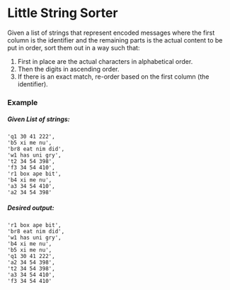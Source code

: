# Little String Sorter
Given a list of strings that represent encoded messages where the first column is the identifier
and the remaining parts is the actual content to be put in order, sort them out in a way such that:
1. First in place are the actual characters in alphabetical order.
2. Then the digits in ascending order.
3. If there is an exact match, re-order based on the first column (the identifier).

### Example

##### Given List of strings:
```
'q1 30 41 222',
'b5 xi me nu',
'br8 eat nim did',
'w1 has uni gry',
't2 34 54 398',
'f3 34 54 410',
'r1 box ape bit',
'b4 xi me nu',
'a3 34 54 410',
'a2 34 54 398'
```

##### Desired output:
```
'r1 box ape bit',
'br8 eat nim did',
'w1 has uni gry',
'b4 xi me nu',
'b5 xi me nu',
'q1 30 41 222',
'a2 34 54 398',
't2 34 54 398',
'a3 34 54 410',
'f3 34 54 410'
```
